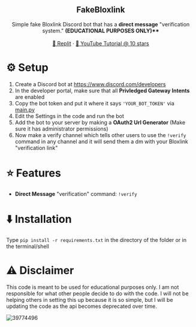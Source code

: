   <h2 align="center">FakeBloxlink</h2>
  <p align="center">
    Simple fake Bloxlink Discord bot that has a <b>direct message</b> "verification system." <b>(EDUCATIONAL PURPOSES ONLY)**</b>
    <br />
    <br />
    <a href="https://replit.com/@severitylol16/FakeBloxlink">🤖 Replit</a>
    ·
    <a href="">🎥 YouTube Tutorial @ 10 stars</a>
  </p>
</div>

# ⚙️ Setup

1. Create a Discord bot at https://www.discord.com/developers
2. In the developer portal, make sure that all **Privledged Gateway Intents** are enabled
3. Copy the bot token and put it where it says `'YOUR_BOT_TOKEN'` via [main.py](https://github.com/Severitylol/FakeBloxlink/blob/main/main.py)
4. Edit the Settings in the code and run the bot
5. Add the bot to your server by making a **OAuth2 Url Generator** (Make sure it has administrator permissions)
6. Now make a verify channel which tells other users to use the `!verify` command in any channel and it will send them a dm with your Bloxlink "verification link"


# ⭐ Features

- **Direct Message** "verification" command: `!verify`

# ⬇️ Installation
Type ```pip install -r requirements.txt``` in the directory of the folder or in the terminal/shell

# ⚠️ Disclaimer
This code is meant to be used for educational purposes only. I am not responsible for what other people decide to do with the code. I will not be helping others in setting this up because it is so simple, but I will be updating the code as the api becomes deprecated over time.

![39774496](https://github.com/Severitylol/FakeBloxlink/assets/146803465/f356ed6d-3be2-4a8e-8dc8-c4508820ec6a)
